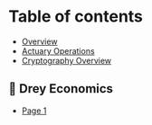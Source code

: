 # Table of contents

* [Overview](README.md)
* [Actuary Operations](Operations.md)
* [Cryptography Overview](cryptography-overview.md)

## 💪 Drey Economics

* [Page 1](drey-economics/page-1.md)
